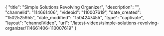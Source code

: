 {
    "title": "Simple Solutions Revolving Organizer",
    "description": "",
    "channelid": "114661406",
    "videoid": "110007619",
    "date_created": "1502525955",
    "date_modified": "1504247455",
    "type": "captivate",
    "layout": "channelVideo",
    "url": "\/latest-videos\/simple-solutions-revolving-organizer\/114661406-110007619"
}